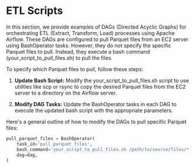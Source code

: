 # ETL Scripts

In this section, we provide examples of DAGs (Directed Acyclic Graphs) for orchestrating ETL (Extract, Transform, Load) processes using Apache Airflow. These DAGs are configured to pull Parquet files from an EC2 server using BashOperator tasks. However, they do not specify the specific Parquet files to pull. Instead, they execute a bash command (your_script_to_pull_files.sh) to pull the files.

To specify which Parquet files to pull, follow these steps:

1. **Update Bash Script:** Modify the your_script_to_pull_files.sh script to use utilities like scp or rsync to copy the desired Parquet files from the EC2 server to a directory on the Airflow server.

2. **Modify DAG Tasks:** Update the BashOperator tasks in each DAG to execute the updated bash script with the appropriate parameters.

Here's a general outline of how to modify the DAGs to pull specific Parquet files:

```python
pull_parquet_files = BashOperator(
    task_id='pull_parquet_files',
    bash_command='your_script_to_pull_files.sh /path/to/source/files/*.parquet /path/to/destination',
    dag=dag,
)

